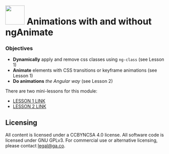 # <img src="https://cloud.githubusercontent.com/assets/7833470/10899314/63829980-8188-11e5-8cdd-4ded5bcb6e36.png" height="60"> Animations with and without ngAnimate

### Objectives
- **Dynamically** apply and remove css classes using `ng-class` (see Lesson 1)
- **Animate** elements with CSS transitions or keyframe animations (see Lesson 1)
- **Do animations** _the Angular way_ (see Lesson 2)

There are two mini-lessons for this module:
* [LESSON 1 LINK](../../../angular-ui-practice)
* [LESSON 2 LINK](../../../angular-animations)

## Licensing
All content is licensed under a CC­BY­NC­SA 4.0 license.
All software code is licensed under GNU GPLv3. For commercial use or alternative licensing, please contact legal@ga.co.
